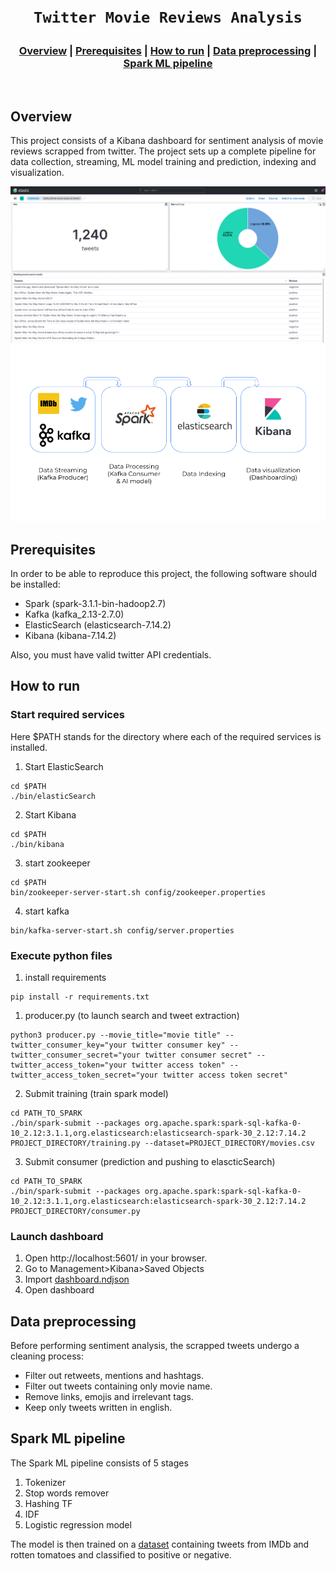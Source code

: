<h1 align="center">
  <br>

    Twitter Movie Reviews Analysis

</h1>

<div align="center">
  <h3>
    <a href="#Overview">Overview</a> |
    <a href="#Prerequisites">Prerequisites</a> |
    <a href="#How to run">How to run</a> |
    <a href="#Data preprocessing">Data preprocessing</a> |
    <a href="#Spark ML pipeline">Spark ML pipeline</a> 
  </h3>
</div>

<br>

## Overview
This project consists of a Kibana dashboard for sentiment analysis of movie reviews scrapped from twitter.
The project sets up a complete pipeline for data collection, streaming, ML model training and prediction, indexing and visualization.

![dashboard](img/dashboard.png)
![pipeline](img/pipeline.png)

## Prerequisites

In order to be able to reproduce this project, the following software should be installed:
- Spark (spark-3.1.1-bin-hadoop2.7)
- Kafka (kafka_2.13-2.7.0)
- ElasticSearch (elasticsearch-7.14.2)
- Kibana (kibana-7.14.2)

Also, you must have valid twitter API credentials.



## How to run
### Start required services
Here $PATH stands for the directory where each of the required services is installed.

1. Start ElasticSearch
``` shell
cd $PATH
./bin/elasticSearch
```
2. Start Kibana
``` shell
cd $PATH
./bin/kibana
```

3. start zookeeper
``` shell
cd $PATH
bin/zookeeper-server-start.sh config/zookeeper.properties
```
4. start kafka
``` shell
bin/kafka-server-start.sh config/server.properties
```

### Execute python files

1. install requirements
```shell
pip install -r requirements.txt
```
1. producer.py  (to launch search and tweet extraction)
``` shell
python3 producer.py --movie_title="movie title" --twitter_consumer_key="your twitter consumer key" --twitter_consumer_secret="your twitter consumer secret" --twitter_access_token="your twitter access token" --twitter_access_token_secret="your twitter access token secret"
```

2. Submit training (train spark model)
``` shell
cd PATH_TO_SPARK
./bin/spark-submit --packages org.apache.spark:spark-sql-kafka-0-10_2.12:3.1.1,org.elasticsearch:elasticsearch-spark-30_2.12:7.14.2 PROJECT_DIRECTORY/training.py --dataset=PROJECT_DIRECTORY/movies.csv
```
3. Submit consumer (prediction and pushing to elascticSearch)
``` shell
cd PATH_TO_SPARK
./bin/spark-submit --packages org.apache.spark:spark-sql-kafka-0-10_2.12:3.1.1,org.elasticsearch:elasticsearch-spark-30_2.12:7.14.2 PROJECT_DIRECTORY/consumer.py
```
### Launch dashboard
1. Open http://localhost:5601/ in your browser.
2. Go to Management>Kibana>Saved Objects
3. Import [dashboard.ndjson](kibana/dashboard.ndjson)
4. Open dashboard

## Data preprocessing
Before performing sentiment analysis, the scrapped tweets undergo a cleaning process:
- Filter out retweets, mentions and hashtags.
- Filter out tweets containing only movie name.
- Remove links, emojis and irrelevant tags.
- Keep only tweets written in english.

## Spark ML pipeline
The Spark ML pipeline consists of 5 stages
1. Tokenizer
2. Stop words remover
3. Hashing TF
4. IDF
5. Logistic regression model

The model is then trained on a [dataset](dataset/movies.csv) containing tweets from IMDb and rotten tomatoes and classified to positive or negative.

